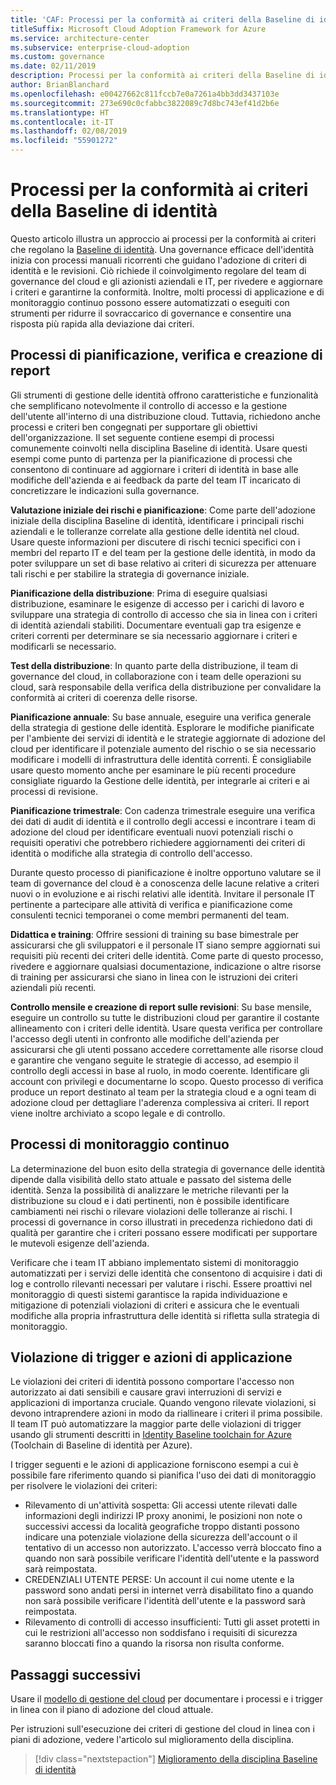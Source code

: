 ```yaml
---
title: 'CAF: Processi per la conformità ai criteri della Baseline di identità'
titleSuffix: Microsoft Cloud Adoption Framework for Azure
ms.service: architecture-center
ms.subservice: enterprise-cloud-adoption
ms.custom: governance
ms.date: 02/11/2019
description: Processi per la conformità ai criteri della Baseline di identità
author: BrianBlanchard
ms.openlocfilehash: e00427662c811fccb7e0a7261a4bb3dd3437103e
ms.sourcegitcommit: 273e690c0cfabbc3822089c7d8bc743ef41d2b6e
ms.translationtype: HT
ms.contentlocale: it-IT
ms.lasthandoff: 02/08/2019
ms.locfileid: "55901272"
---
```

# <a name="identity-baseline-policy-compliance-processes"></a>Processi per la conformità ai criteri della Baseline di identità

Questo articolo illustra un approccio ai processi per la conformità ai criteri che regolano la [Baseline di identità](./overview.md). Una governance efficace dell'identità inizia con processi manuali ricorrenti che guidano l'adozione di criteri di identità e le revisioni. Ciò richiede il coinvolgimento regolare del team di governance del cloud e gli azionisti aziendali e IT, per rivedere e aggiornare i criteri e garantirne la conformità. Inoltre, molti processi di applicazione e di monitoraggio continuo possono essere automatizzati o eseguiti con strumenti per ridurre il sovraccarico di governance e consentire una risposta più rapida alla deviazione dai criteri.

## <a name="planning-review-and-reporting-processes"></a>Processi di pianificazione, verifica e creazione di report

Gli strumenti di gestione delle identità offrono caratteristiche e funzionalità che semplificano notevolmente il controllo di accesso e la gestione dell'utente all'interno di una distribuzione cloud. Tuttavia, richiedono anche processi e criteri ben congegnati per supportare gli obiettivi dell'organizzazione. Il set seguente contiene esempi di processi comunemente coinvolti nella disciplina Baseline di identità. Usare questi esempi come punto di partenza per la pianificazione di processi che consentono di continuare ad aggiornare i criteri di identità in base alle modifiche dell'azienda e ai feedback da parte del team IT incaricato di concretizzare le indicazioni sulla governance.

**Valutazione iniziale dei rischi e pianificazione**: Come parte dell'adozione iniziale della disciplina Baseline di identità, identificare i principali rischi aziendali e le tolleranze correlate alla gestione delle identità nel cloud. Usare queste informazioni per discutere di rischi tecnici specifici con i membri del reparto IT e del team per la gestione delle identità, in modo da poter sviluppare un set di base relativo ai criteri di sicurezza per attenuare tali rischi e per stabilire la strategia di governance iniziale.

**Pianificazione della distribuzione**: Prima di eseguire qualsiasi distribuzione, esaminare le esigenze di accesso per i carichi di lavoro e sviluppare una strategia di controllo di accesso che sia in linea con i criteri di identità aziendali stabiliti. Documentare eventuali gap tra esigenze e criteri correnti per determinare se sia necessario aggiornare i criteri e modificarli se necessario.

**Test della distribuzione**: In quanto parte della distribuzione, il team di governance del cloud, in collaborazione con i team delle operazioni su cloud, sarà responsabile della verifica della distribuzione per convalidare la conformità ai criteri di coerenza delle risorse.

**Pianificazione annuale**: Su base annuale, eseguire una verifica generale della strategia di gestione delle identità. Esplorare le modifiche pianificate per l'ambiente dei servizi di identità e le strategie aggiornate di adozione del cloud per identificare il potenziale aumento del rischio o se sia necessario modificare i modelli di infrastruttura delle identità correnti. È consigliabile usare questo momento anche per esaminare le più recenti procedure consigliate riguardo la Gestione delle identità, per integrarle ai criteri e ai processi di revisione.

**Pianificazione trimestrale**: Con cadenza trimestrale eseguire una verifica dei dati di audit di identità e il controllo degli accessi e incontrare i team di adozione del cloud per identificare eventuali nuovi potenziali rischi o requisiti operativi che potrebbero richiedere aggiornamenti dei criteri di identità o modifiche alla strategia di controllo dell'accesso.

Durante questo processo di pianificazione è inoltre opportuno valutare se il team di governance del cloud è a conoscenza delle lacune relative a criteri nuovi o in evoluzione e ai rischi relativi alle identità. Invitare il personale IT pertinente a partecipare alle attività di verifica e pianificazione come consulenti tecnici temporanei o come membri permanenti del team.  

**Didattica e training**: Offrire sessioni di training su base bimestrale per assicurarsi che gli sviluppatori e il personale IT siano sempre aggiornati sui requisiti più recenti dei criteri delle identità. Come parte di questo processo, rivedere e aggiornare qualsiasi documentazione, indicazione o altre risorse di training per assicurarsi che siano in linea con le istruzioni dei criteri aziendali più recenti.

**Controllo mensile e creazione di report sulle revisioni**: Su base mensile, eseguire un controllo su tutte le distribuzioni cloud per garantire il costante allineamento con i criteri delle identità. Usare questa verifica per controllare l'accesso degli utenti in confronto alle modifiche dell'azienda per assicurarsi che gli utenti possano accedere correttamente alle risorse cloud e garantire che vengano seguite le strategie di accesso, ad esempio il controllo degli accessi in base al ruolo, in modo coerente. Identificare gli account con privilegi e documentarne lo scopo. Questo processo di verifica produce un report destinato al team per la strategia cloud e a ogni team di adozione cloud per dettagliare l'aderenza complessiva ai criteri. Il report viene inoltre archiviato a scopo legale e di controllo.

## <a name="ongoing-monitoring-processes"></a>Processi di monitoraggio continuo

La determinazione del buon esito della strategia di governance delle identità dipende dalla visibilità dello stato attuale e passato del sistema delle identità. Senza la possibilità di analizzare le metriche rilevanti per la distribuzione su cloud e i dati pertinenti, non è possibile identificare cambiamenti nei rischi o rilevare violazioni delle tolleranze ai rischi. I processi di governance in corso illustrati in precedenza richiedono dati di qualità per garantire che i criteri possano essere modificati per supportare le mutevoli esigenze dell'azienda.

Verificare che i team IT abbiano implementato sistemi di monitoraggio automatizzati per i servizi delle identità che consentono di acquisire i dati di log e controllo rilevanti necessari per valutare i rischi. Essere proattivi nel monitoraggio di questi sistemi garantisce la rapida individuazione e mitigazione di potenziali violazioni di criteri e assicura che le eventuali modifiche alla propria infrastruttura delle identità si rifletta sulla strategia di monitoraggio.

## <a name="violation-triggers-and-enforcement-actions"></a>Violazione di trigger e azioni di applicazione

Le violazioni dei criteri di identità possono comportare l'accesso non autorizzato ai dati sensibili e causare gravi interruzioni di servizi e applicazioni di importanza cruciale. Quando vengono rilevate violazioni, si devono intraprendere azioni in modo da riallineare i criteri il prima possibile. Il team IT può automatizzare la maggior parte delle violazioni di trigger usando gli strumenti descritti in [Identity Baseline toolchain for Azure](toolchain.md) (Toolchain di Baseline di identità per Azure).

I trigger seguenti e le azioni di applicazione forniscono esempi a cui è possibile fare riferimento quando si pianifica l'uso dei dati di monitoraggio per risolvere le violazioni dei criteri:

- Rilevamento di un'attività sospetta: Gli accessi utente rilevati dalle informazioni degli indirizzi IP proxy anonimi, le posizioni non note o successivi accessi da località geografiche troppo distanti possono indicare una potenziale violazione della sicurezza dell'account o il tentativo di un accesso non autorizzato. L'accesso verrà bloccato fino a quando non sarà possibile verificare l'identità dell'utente e la password sarà reimpostata.
- CREDENZIALI UTENTE PERSE: Un account il cui nome utente e la password sono andati persi in internet verrà disabilitato fino a quando non sarà possibile verificare l'identità dell'utente e la password sarà reimpostata.
- Rilevamento di controlli di accesso insufficienti: Tutti gli asset protetti in cui le restrizioni all'accesso non soddisfano i requisiti di sicurezza saranno bloccati fino a quando la risorsa non risulta conforme.

## <a name="next-steps"></a>Passaggi successivi

Usare il [modello di gestione del cloud](./template.md) per documentare i processi e i trigger in linea con il piano di adozione del cloud attuale.

Per istruzioni sull'esecuzione dei criteri di gestione del cloud in linea con i piani di adozione, vedere l'articolo sul miglioramento della disciplina.

> [!div class="nextstepaction"]
> [Miglioramento della disciplina Baseline di identità](./discipline-improvement.md)
